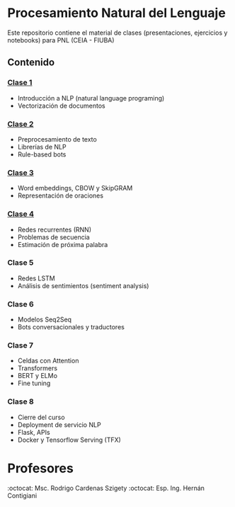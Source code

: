 # Procesamiento Natural del Lenguaje
Este repositorio contiene el material de clases (presentaciones, ejercicios y notebooks) para PNL (CEIA - FIUBA)

## Contenido

### [Clase 1](clase_1/README.md) 
* Introducción a NLP (natural language programing)
* Vectorización de documentos

### [Clase 2](clase_2/README.md)
* Preprocesamiento de texto
* Librerías de NLP
* Rule-based bots

### [Clase 3](clase_3/README.md)
* Word embeddings, CBOW y SkipGRAM
* Representación de oraciones

### [Clase 4](clase_4/README.md)
* Redes recurrentes (RNN)
* Problemas de secuencia
* Estimación de próxima palabra

### Clase 5
* Redes LSTM
* Análisis de sentimientos (sentiment analysis)
    
### Clase 6
* Modelos Seq2Seq
* Bots conversacionales y traductores

### Clase 7
* Celdas con Attention
* Transformers
* BERT y ELMo
* Fine tuning

### Clase 8
* Cierre del curso
* Deployment de servicio NLP
* Flask, APIs
* Docker y Tensorflow Serving (TFX)

# Profesores
:octocat: Msc. Rodrigo Cardenas Szigety
:octocat: Esp. Ing. Hernán Contigiani